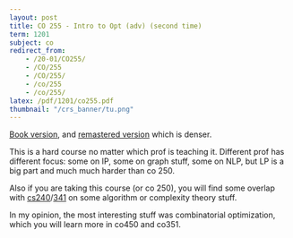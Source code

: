 ```yaml
---
layout: post
title: CO 255 - Intro to Opt (adv) (second time)
term: 1201
subject: co
redirect_from:
    - /20-01/CO255/
    - /CO/255
    - /CO/255/
    - /co/255
    - /co/255/
latex: /pdf/1201/co255.pdf
thumbnail: "/crs_banner/tu.png"
---
```


[Book version](/pdf/1201/co255_book.pdf), and [remastered version](/pdf/1201/co255_remastered.pdf) which is denser.

This is a hard course no matter which prof is teaching it. Different prof has different focus: some on IP, some on graph stuff, some on NLP, but LP is a big part and much much harder than co 250.

Also if you are taking this course (or co 250), you will find some overlap with [cs240](/cs240)/[341](/cs341) on some algorithm or complexity theory stuff.

In my opinion, the most interesting stuff was combinatorial optimization, which you will learn more in co450 and co351.
